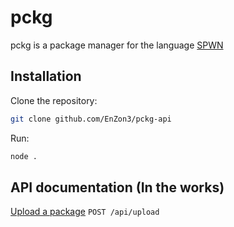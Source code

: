 # pckg

pckg is a package manager for the language [SPWN](https://github.com/Spu7Nix/SPWN-language)


## Installation

Clone the repository:
```bash
git clone github.com/EnZon3/pckg-api
```

Run:
```bash 
node .
```

## API documentation (In the works)

 [Upload a package](docs/upload.md) `POST /api/upload`